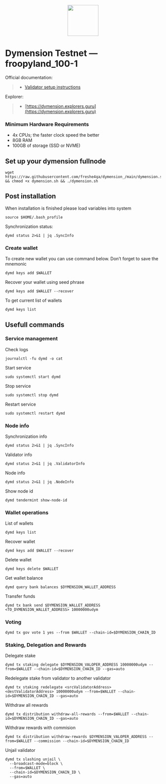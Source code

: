 <p align="center">
  <img height="100" height="auto" src="https://github.com/freshe4qa/dymension_/assets/85982863/6c378fc8-d050-4c0d-92de-93442f145bf3">
</p>

# Dymension Testnet — froopyland_100-1

Official documentation:
>- [Validator setup instructions](https://docs.dymension.xyz)

Explorer:
>- [https://dymension.explorers.guru](https://dymension.explorers.guru)

### Minimum Hardware Requirements
 - 4x CPUs; the faster clock speed the better
 - 8GB RAM
 - 100GB of storage (SSD or NVME)

## Set up your dymension fullnode
```
wget https://raw.githubusercontent.com/freshe4qa/dymension_/main/dymension.sh && chmod +x dymension.sh && ./dymension.sh
```

## Post installation

When installation is finished please load variables into system
```
source $HOME/.bash_profile
```

Synchronization status:
```
dymd status 2>&1 | jq .SyncInfo
```

### Create wallet
To create new wallet you can use command below. Don’t forget to save the mnemonic
```
dymd keys add $WALLET
```

Recover your wallet using seed phrase
```
dymd keys add $WALLET --recover
```

To get current list of wallets
```
dymd keys list
```

## Usefull commands
### Service management
Check logs
```
journalctl -fu dymd -o cat
```

Start service
```
sudo systemctl start dymd
```

Stop service
```
sudo systemctl stop dymd
```

Restart service
```
sudo systemctl restart dymd
```

### Node info
Synchronization info
```
dymd status 2>&1 | jq .SyncInfo
```

Validator info
```
dymd status 2>&1 | jq .ValidatorInfo
```

Node info
```
dymd status 2>&1 | jq .NodeInfo
```

Show node id
```
dymd tendermint show-node-id
```

### Wallet operations
List of wallets
```
dymd keys list
```

Recover wallet
```
dymd keys add $WALLET --recover
```

Delete wallet
```
dymd keys delete $WALLET
```

Get wallet balance
```
dymd query bank balances $DYMENSION_WALLET_ADDRESS
```

Transfer funds
```
dymd tx bank send $DYMENSION_WALLET_ADDRESS <TO_DYMENSION_WALLET_ADDRESS> 10000000udym
```

### Voting
```
dymd tx gov vote 1 yes --from $WALLET --chain-id=$DYMENSION_CHAIN_ID
```

### Staking, Delegation and Rewards
Delegate stake
```
dymd tx staking delegate $DYMENSION_VALOPER_ADDRESS 10000000udym --from=$WALLET --chain-id=$DYMENSION_CHAIN_ID --gas=auto
```

Redelegate stake from validator to another validator
```
dymd tx staking redelegate <srcValidatorAddress> <destValidatorAddress> 10000000udym --from=$WALLET --chain-id=$DYMENSION_CHAIN_ID --gas=auto
```

Withdraw all rewards
```
dymd tx distribution withdraw-all-rewards --from=$WALLET --chain-id=$DYMENSION_CHAIN_ID --gas=auto
```

Withdraw rewards with commision
```
dymd tx distribution withdraw-rewards $DYMENSION_VALOPER_ADDRESS --from=$WALLET --commission --chain-id=$DYMENSION_CHAIN_ID
```

Unjail validator
```
dymd tx slashing unjail \
  --broadcast-mode=block \
  --from=$WALLET \
  --chain-id=$DYMENSION_CHAIN_ID \
  --gas=auto
```
